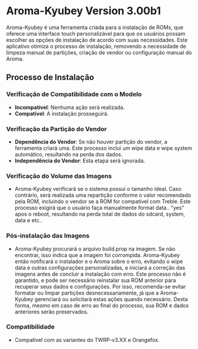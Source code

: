 <img srm="">

# Aroma-Kyubey  Version 3.00b1

Aroma-Kyubey é uma ferramenta criada para a instalação de ROMs, que oferece uma interface touch personalizável para que os usuários possam escolher as opções de instalação de acordo com suas necessidades. Este aplicativo otimiza o processo de instalação, removendo a necessidade de limpeza manual de partições, criação de vendor ou configuração manual do Aroma.

## Processo de Instalação

### Verificação de Compatibilidade com o Modelo
- **Incompatível**: Nenhuma ação será realizada.
- **Compatível**: A instalação prosseguirá.

### Verificação da Partição do Vendor
- **Dependência do Vendor**: Se não houver partição do vendor, a ferramenta criará uma. Este processo inclui um wipe data e wipe system automático, resultando na perda dos dados.
- **Independência do Vendor**: Esta etapa será ignorada.

### Verificação do Volume das Imagens
- Aroma-Kyubey verificará se o sistema possui o tamanho ideal. Caso contrário, será realizada uma repartição conforme o valor recomendado pela ROM, incluindo o vendor se a ROM for compatível com Treble. Este processo exigirá que o usuário faça manualmente format data.. "yes" apos o reboot, resultando na perda total de dados do sdcard, system, data e etc..

### Pós-instalação das Imagens
- Aroma-Kyubey procurará o arquivo build.prop na imagem. Se não encontrar, isso indica que a imagem foi corrompida. Aroma-Kyubey então notificará o instalador e o Aroma sobre o erro, evitando o wipe data e outras configurações personalizadas, e iniciará a correção das imagens antes de concluir a instalação com erro. Este processo não é garantido, e pode ser necessário reinstalar sua ROM anterior para recuperar seus dados e configurações. Por isso, recomenda-se evitar formatar ou limpar partições desnecessariamente, já que a Aroma-Kyubey gerenciará ou solicitará estas ações quando necessário. Desta forma, mesmo em caso de erro ao final do processo, sua ROM e dados anteriores serão preservados.

### Compatibilidade
- Compatível com as variantes do TWRP-v3.XX e Orangefox.
